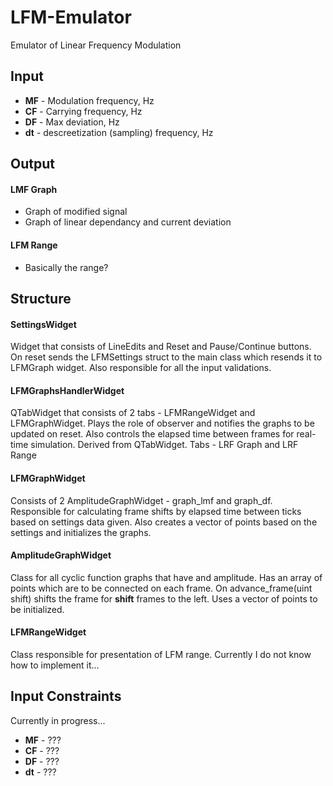 # LFM-Emulator
Emulator of Linear Frequency Modulation

## Input
- **MF** - Modulation frequency, Hz
- **CF** - Carrying frequency, Hz
- **DF** - Max deviation, Hz
- **dt** - descreetization (sampling) frequency, Hz

## Output
#### LMF Graph
- Graph of modified signal
- Graph of linear dependancy and current deviation

#### LFM Range
- Basically the range?

## Structure
#### SettingsWidget
Widget that consists of LineEdits and Reset and Pause/Continue buttons. On reset sends the LFMSettings struct to the main class which resends it to LFMGraph widget. Also responsible for all the input validations.

#### LFMGraphsHandlerWidget
QTabWidget that consists of 2 tabs - LFMRangeWidget and LFMGraphWidget. Plays the role of observer and notifies the graphs to be updated on reset. Also controls the elapsed time between frames for real-time simulation. Derived from QTabWidget. Tabs - LRF Graph and LRF Range

#### LFMGraphWidget
Consists of 2 AmplitudeGraphWidget - graph_lmf and graph_df. Responsible for calculating frame shifts by elapsed time between ticks based on settings data given. Also creates a vector of points based on the settings and initializes the graphs.

#### AmplitudeGraphWidget
Class for all cyclic function graphs that have and amplitude. Has an array of points which are to be connected on each frame. On advance_frame(uint shift) shifts the frame for **shift** frames to the left. Uses a vector of points to be initialized.

#### LFMRangeWidget
Class responsible for presentation of LFM range. Currently I do not know how to implement it...

## Input Constraints
Currently in progress...
- **MF** - ???
- **CF** - ???
- **DF** - ???
- **dt** - ???
